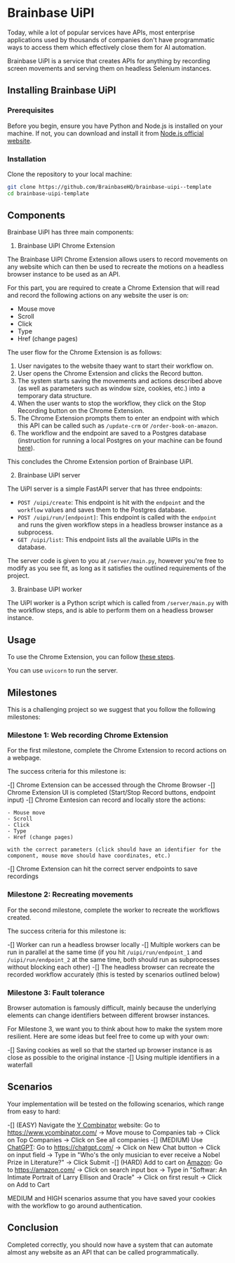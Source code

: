 # Brainbase UiPI

Today, while a lot of popular services have APIs, most enterprise applications used by thousands of companies don't have programmatic ways to access them which effectively close them for AI automation.

Brainbase UiPI is a service that creates APIs for anything by recording screen movements and serving them on headless Selenium instances.

## Installing Brainbase UiPI

### Prerequisites

Before you begin, ensure you have Python and Node.js is installed on your machine. If not, you can download and install it from [Node.js official website](https://nodejs.org/).

### Installation

Clone the repository to your local machine:

```bash
git clone https://github.com/BrainbaseHQ/brainbase-uipi--template
cd brainbase-uipi-template
```

## Components
Brainbase UiPI has three main components:

1. Brainbase UiPI Chrome Extension

The Brainbase UiPI Chrome Extension allows users to record movements on any website which can then be used to recreate the motions on a headless browser instance to be used as an API.

For this part, you are required to create a Chrome Extension that will read and record the following actions on any website the user is on:

- Mouse move
- Scroll
- Click
- Type
- Href (change pages)

The user flow for the Chrome Extension is as follows:

1. User navigates to the website thaey want to start their workflow on.
2. User opens the Chrome Extension and clicks the Record button.
3. The system starts saving the movements and actions described above (as well as parameters such as window size, cookies, etc.) into a temporary data structure.
4. When the user wants to stop the workflow, they click on the Stop Recording button on the Chrome Extension.
5. The Chrome Extension prompts them to enter an endpoint with which this API can be called such as `/update-crm` or `/order-book-on-amazon`.
6. The workflow and the endpoint are saved to a Postgres database (instruction for running a local Postgres on your machine can be found [here](https://www.prisma.io/dataguide/postgresql/setting-up-a-local-postgresql-database)).

This concludes the Chrome Extension portion of Brainbase UiPI.

2. Brainbase UiPI server

The UiPI server is a simple FastAPI server that has three endpoints:

- `POST /uipi/create`: This endpoint is hit with the `endpoint` and the `workflow` values and saves them to the Postgres database.
- `POST /uipi/run/[endpoint]`: This endpoint is called with the `endpoint` and runs the given workflow steps in a headless browser instance as a subprocess.
- `GET /uipi/list`: This endpoint lists all the available UiPIs in the database.

The server code is given to you at `/server/main.py`, however you're free to modify as you see fit, as long as it satisfies the outlined requirements of the project.

3. Brainbase UiPI worker

The UiPI worker is a Python script which is called from `/server/main.py` with the workflow steps, and is able to perform them on a headless browser instance.

## Usage

To use the Chrome Extension, you can follow [these steps](https://webkul.com/blog/how-to-install-the-unpacked-extension-in-chrome/).

You can use `uvicorn` to run the server.

## Milestones

This is a challenging project so we suggest that you follow the following milestones:

### Milestone 1: Web recording Chrome Extension
For the first milestone, complete the Chrome Extension to record actions on a webpage.

The success criteria for this milestone is:

-[] Chrome Extension can be accessed through the Chrome Browser
-[] Chrome Extension UI is completed (Start/Stop Record buttons, endpoint input)
-[] Chrome Exntesion can record and locally store the actions:

    - Mouse move
    - Scroll
    - Click
    - Type
    - Href (change pages)

    with the correct parameters (click should have an identifier for the component, mouse move should have coordinates, etc.)
-[] Chrome Extension can hit the correct server endpoints to save recordings

### Milestone 2: Recreating movements
For the second milestone, complete the worker to recreate the workflows created.

The success criteria for this milestone is:

-[] Worker can run a headless browser locally
-[] Multiple workers can be run in parallel at the same time (if you hit `/uipi/run/endpoint_1` and `/uipi/run/endpoint_2` at the same time, both should run as subprocesses without blocking each other)
-[] The headless browser can recreate the recorded workflow accurately (this is tested by scenarios outlined below)

### Milestone 3: Fault tolerance
Browser automation is famously difficult, mainly because the underlying elements can change identifiers between different browser instances.

For Milestone 3, we want you to think about how to make the system more resilient. Here are some ideas but feel free to come up with your own:

-[] Saving cookies as well so that the started up browser instance is as close as possible to the original instance
-[] Using multiple identifiers in a waterfall

## Scenarios

Your implementation will be tested on the following scenarios, which range from easy to hard:

-[] (EASY) Navigate the [Y Combinator](https://www.ycombinator.com/) website:
    Go to https://www.ycombinator.com/ -> Move mouse to Companies tab -> Click on Top Companies -> Click on See all companies
-[] (MEDIUM) Use [ChatGPT](https://chatgpt.com/):
    Go to https://chatgpt.com/ -> Click on New Chat button -> Click on input field -> Type in "Who's the only musician to ever receive a Nobel Prize in Literature?" -> Click Submit
-[] (HARD) Add to cart on [Amazon](https://www.amazon.com/):
    Go to https://amazon.com/ -> Click on search input box -> Type in "Softwar: An Intimate Portrait of Larry Ellison and Oracle" -> Click on first result -> Click on Add to Cart

MEDIUM and HIGH scenarios assume that you have saved your cookies with the workflow to go around authentication.

## Conclusion

Completed correctly, you should now have a system that can automate almost any website as an API that can be called programmatically.